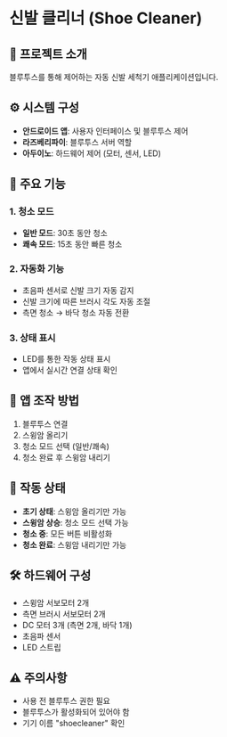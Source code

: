 # 신발 클리너 (Shoe Cleaner)

## 📱 프로젝트 소개
블루투스를 통해 제어하는 자동 신발 세척기 애플리케이션입니다.

## ⚙️ 시스템 구성
- **안드로이드 앱**: 사용자 인터페이스 및 블루투스 제어
- **라즈베리파이**: 블루투스 서버 역할
- **아두이노**: 하드웨어 제어 (모터, 센서, LED)

## 🔧 주요 기능
### 1. 청소 모드
- **일반 모드**: 30초 동안 청소
- **쾌속 모드**: 15초 동안 빠른 청소

### 2. 자동화 기능
- 초음파 센서로 신발 크기 자동 감지
- 신발 크기에 따른 브러시 각도 자동 조절
- 측면 청소 → 바닥 청소 자동 전환

### 3. 상태 표시
- LED를 통한 작동 상태 표시
- 앱에서 실시간 연결 상태 확인

## 📱 앱 조작 방법
1. 블루투스 연결
2. 스윙암 올리기
3. 청소 모드 선택 (일반/쾌속)
4. 청소 완료 후 스윙암 내리기

## 🚥 작동 상태
- **초기 상태**: 스윙암 올리기만 가능
- **스윙암 상승**: 청소 모드 선택 가능
- **청소 중**: 모든 버튼 비활성화
- **청소 완료**: 스윙암 내리기만 가능

## 🛠️ 하드웨어 구성
- 스윙암 서보모터 2개
- 측면 브러시 서보모터 2개
- DC 모터 3개 (측면 2개, 바닥 1개)
- 초음파 센서
- LED 스트립

## ⚠️ 주의사항
- 사용 전 블루투스 권한 필요
- 블루투스가 활성화되어 있어야 함
- 기기 이름 "shoecleaner" 확인
